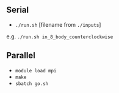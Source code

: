 ## Serial

- `./run.sh` [filename from `./inputs`]

e.g. `./run.sh in_8_body_counterclockwise`


## Parallel

- `module load mpi`
- `make`
- `sbatch go.sh`

